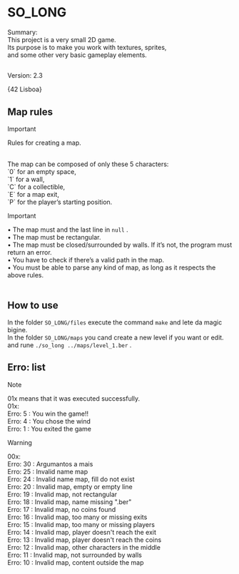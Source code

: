 # SO_LONG
Summary: <br>
This project is a very small 2D game.<br>
Its purpose is to make you work with textures, sprites,<br>
and some other very basic gameplay elements.<br>
##
Version: 2.3<br>

{42 Lisboa}

##

## Map rules

> [!IMPORTANT]
> Rules for creating a map.<br>
<br>
The map can be composed of only these 5 characters:<br>
`0` for an empty space,<br>
`1` for a wall,<br>
`C` for a collectible,<br>
`E` for a map exit,<br>
`P` for the player’s starting position.<br>

> [!IMPORTANT]
• The map must and the last line in `null` .<br>
• The map must be rectangular.<br>
• The map must be closed/surrounded by walls. If it’s not, the program must return an error.<br>
• You have to check if there’s a valid path in the map.<br>
• You must be able to parse any kind of map, as long as it respects the above rules.<br>
<br>

## How to use

In the folder `SO_LONG/files` execute the command `make` and lete da magic bigine.<br>
In the folder `SO_LONG/maps` you cand create a new level if you want or edit.<br>
and rune ```./so_long ../maps/level_1.ber``` .<br>

## Erro: list

> [!NOTE]
> 01x means that it was executed successfully.<br>
> 01x:<br>
> Erro: 5 : You win the game!!<br>
> Erro: 4 : You chose the wind<br>
> Erro: 1 : You exited the game<br>

> [!WARNING]
> 00x:<br>
> Erro: 30 : Argumantos a mais<br>
> Erro: 25 : Invalid name map<br>
> Erro: 24 : Invalid name map, fill do not exist<br>
> Erro: 20 : Invalid map, empty or empty line<br>
> Erro: 19 : Invalid map, not rectangular<br>
> Erro: 18 : Invalid map, name missing ".ber"<br>
> Erro: 17 : Invalid map, no coins found<br>
> Erro: 16 : Invalid map, too many or missing exits<br>
> Erro: 15 : Invalid map, too many or missing players<br>
> Erro: 14 : Invalid map, player doesn't reach the exit<br>
> Erro: 13 : Invalid map, player doesn't reach the coins<br>
> Erro: 12 : Invalid map, other characters in the middle<br>
> Erro: 11 : Invalid map, not surrounded by walls<br>
> Erro: 10 : Invalid map, content outside the map<br>

